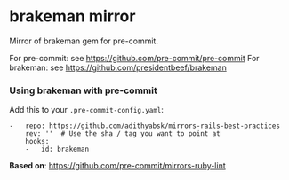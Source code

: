 brakeman mirror
===============

Mirror of brakeman gem for pre-commit.

For pre-commit: see https://github.com/pre-commit/pre-commit
For brakeman: see https://github.com/presidentbeef/brakeman


### Using brakeman with pre-commit

Add this to your `.pre-commit-config.yaml`:

    -   repo: https://github.com/adithyabsk/mirrors-rails-best-practices
        rev: ''  # Use the sha / tag you want to point at
        hooks:
        -   id: brakeman


**Based on**: https://github.com/pre-commit/mirrors-ruby-lint